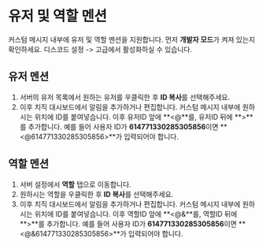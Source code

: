 # 유저 및 역할 멘션

커스텀 메시지 내부에 유저 및 역할 멘션을 지원합니다.
먼저 **개발자 모드**가 켜져 있는지 확인하세요. 디스코드 설정 -> 고급에서 활성화하실 수 있습니다.

## 유저 멘션

1. 서버의 유저 목록에서 원하는 유저를 우클릭한 후 **ID 복사**를 선택해주세요.
2. 이후 치직 대시보드에서 알림을 추가하거나 편집합니다. 커스텀 메시지 내부에 원하시는 위치에 ID를 붙여넣습니다. 이후 유저ID 앞에 **<@**를, 유저ID 뒤에 **>**를 추가합니다. 예를 들어 사용자 ID가 **614771330285305856**이면 **<@614771330285305856>**가 입력되어야 합니다.

## 역할 멘션

1. 서버 설정에서 **역할** 탭으로 이동합니다.
2. 원하시는 역할을 우클릭한 후 **ID 복사**를 선택해주세요.
3. 이후 치직 대시보드에서 알림을 추가하거나 편집합니다. 커스텀 메시지 내부에 원하시는 위치에 ID를 붙여넣습니다. 이후 역할ID 앞에 **<@&**를, 역할ID 뒤에 **>**를 추가합니다. 예를 들어 사용자 ID가 **614771330285305856**이면 **<@&614771330285305856>**가 입력되어야 합니다.
